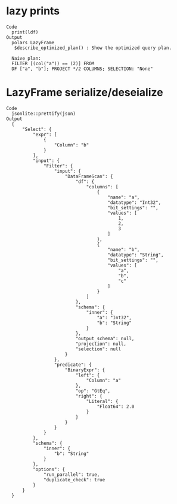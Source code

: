 # lazy prints

    Code
      print(ldf)
    Output
      polars LazyFrame
       $describe_optimized_plan() : Show the optimized query plan.
      
      Naive plan:
      FILTER [(col("a")) == (2)] FROM
      DF ["a", "b"]; PROJECT */2 COLUMNS; SELECTION: "None"

# LazyFrame serialize/deseialize

    Code
      jsonlite::prettify(json)
    Output
      {
          "Select": {
              "expr": [
                  {
                      "Column": "b"
                  }
              ],
              "input": {
                  "Filter": {
                      "input": {
                          "DataFrameScan": {
                              "df": {
                                  "columns": [
                                      {
                                          "name": "a",
                                          "datatype": "Int32",
                                          "bit_settings": "",
                                          "values": [
                                              1,
                                              2,
                                              3
                                          ]
                                      },
                                      {
                                          "name": "b",
                                          "datatype": "String",
                                          "bit_settings": "",
                                          "values": [
                                              "a",
                                              "b",
                                              "c"
                                          ]
                                      }
                                  ]
                              },
                              "schema": {
                                  "inner": {
                                      "a": "Int32",
                                      "b": "String"
                                  }
                              },
                              "output_schema": null,
                              "projection": null,
                              "selection": null
                          }
                      },
                      "predicate": {
                          "BinaryExpr": {
                              "left": {
                                  "Column": "a"
                              },
                              "op": "GtEq",
                              "right": {
                                  "Literal": {
                                      "Float64": 2.0
                                  }
                              }
                          }
                      }
                  }
              },
              "schema": {
                  "inner": {
                      "b": "String"
                  }
              },
              "options": {
                  "run_parallel": true,
                  "duplicate_check": true
              }
          }
      }
       

